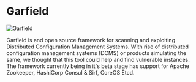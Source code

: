# Garfield

![Garfield](http://www.threemoviebuffs.com/static/images/movieposters/garfield.jpg)

Garfield is and open source framework for scanning and exploiting Distributed Configuration Management Systems.
With rise of distributed configuration management systems (DCMS) or products simulating the same, we thought that this tool could help and find vulnerable instances.
The framework currently being in it's beta stage has support for Apache Zookeeper, HashiCorp Consul & Sirf, CoreOS Etcd.
